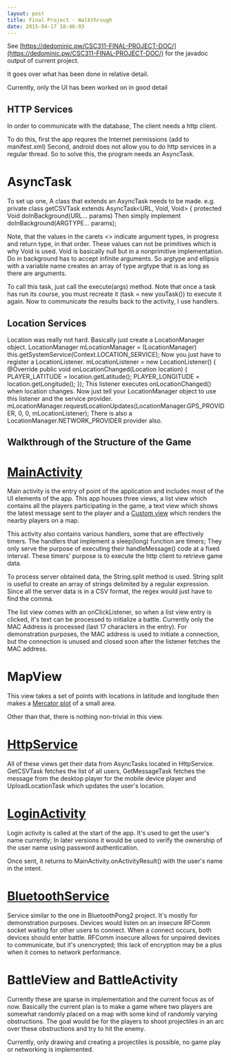 ```yaml
---
layout: post
title: Final Project - Walkthrough
date: 2015-04-17 18:46:03
---
```


See [https://dedominic.pw/CSC311-FINAL-PROJECT-DOC/](https://dedominic.pw/CSC311-FINAL-PROJECT-DOC/) for the javadoc output of current project.

It goes over what has been done in relative detail.

Currently, only the UI has been worked on in good detail

HTTP Services
--------------

In order to communicate with the database, The client needs a http client.

To do this, first the app requres the Internet permissions (add to manifest.xml)
	    <uses-permission android:name="android.permission.INTERNET" />
Second, android does not allow you to do http services in a regular thread.
So to solve this, the program needs an AsyncTask.

AsyncTask
==========

To set up one, A class that extends an AsyncTask needs to be made.
e.g.
	private class getCSVTask extends AsyncTask<URL, Void, Void>
	{
		protected Void doInBackground(URL... params)
Then simply implement doInBackground(ARGTYPE... params);

Note, that the values in the carets <> indicate argument types, in progress and return type, in that order.
These values can not be primitives which is why Void is used.
Void is basically null but in a nonprimitive implementation.
Do in background has to accept infinite arguments.
So argtype and ellipsis with a variable name creates an array of type argtype that is as long as there are arguments.

To call this task, just call the execute(args) method.
Note that once a task has run its course, you must recreate it (task = new youTask()) to execute it again.
Now to communicate the results back to the activity, I use handlers.

Location Services
------------------

Location was really not hard. Basically just create a LocationManager object.
	LocationManager mLocationManager = (LocationManager) this.getSystemService(Context.LOCATION_SERVICE);
Now you just have to register a LocationListener.
	mLocationListener = new LocationListener()
	{
		@Override
		public void onLocationChanged(Location location)
	{
		PLAYER_LATITUDE = location.getLatitude();
		PLAYER_LONGITUDE = location.getLongitude();
	});
This listener executes onLocationChanged() when location changes.
Now just tell your LocationManager object to use this listener and the service provider.
	mLocationManager.requestLocationUpdates(LocationManager.GPS_PROVIDER, 0, 0, mLocationListener);
There is also a LocationManager.NETWORK\_PROVIDER provider also.

Walkthrough of the Structure of the Game
--------------------------------------

[MainActivity](https://github.com/adedomin/CSC311-FInal-Project/blob/master/app/src/main/java/pw/dedominic/csc311_final_project/MainActivity.java)
==============

Main activity is the entry of point of the application and includes most of the UI elements of the app.
This app houses three views, a list view which contains all the players participating in the game, a text view which shows the latest message sent to the player and a [Custom view](https://github.com/adedomin/CSC311-FInal-Project/blob/master/app/src/main/java/pw/dedominic/csc311_final_project/MapView.java) which renders the nearby players on a map.

This activity also contains various handlers, some that are effectively timers.
The handlers that implement a sleep(long) function are timers;
They only serve the purpose of executing their handleMessage() code at a fixed interval.
These timers' purpose is to execute the http client to retrieve game data.

To process server obtained data, the String.split method is used.
String split is useful to create an array of strings delimited by a regular expression.
Since all the server data is in a CSV format, the regex would just have to find the comma.

The list view comes with an onClickListener, so when a list view entry is clicked, it's text can be processed to initialize a battle.
Currently only the MAC Address is processed (last 17 characters in the entry).
For demonstration purposes, the MAC address is used to initiate a connection, but the connection is unused and closed soon after the listener fetches the MAC address.

MapView
========

This view takes a set of points with locations in latitude and longitude then makes a [Mercator plot](http://stackoverflow.com/questions/2103924/mercator-longitude-and-latitude-calculations-to-x-and-y-on-a-cropped-map-of-the/10401734#10401734) of a small area.

Other than that, there is nothing non-trivial in this view.

[HttpService](https://github.com/adedomin/CSC311-FInal-Project/blob/master/app/src/main/java/pw/dedominic/csc311_final_project/HttpService.java)
==============

All of these views get their data from AsyncTasks located in HttpService.
GetCSVTask fetches the list of all users, GetMessageTask fetches the message from the desktop player for the mobile device player and UploadLocationTask which updates the user's location.

[LoginActivity](https://github.com/adedomin/CSC311-FInal-Project/blob/master/app/src/main/java/pw/dedominic/csc311_final_project/LoginActivity.java)
======================

Login activity is called at the start of the app. It's used to get the user's name currently;
In later versions it would be used to verify the ownership of the user name using password authentication.

Once sent, it returns to MainActivity.onActivityResult() with the user's name in the intent.

[BluetoothService](https://github.com/adedomin/CSC311-FInal-Project/blob/master/app/src/main/java/pw/dedominic/csc311_final_project/BluetoothService.java)
========================

Service similar to the one in BluetoothPong2 project. It's mostly for demonstration purposes. 
Devices would listen on an insecure RFComm socket waiting for other users to connect.
When a connect occurs, both devices should enter battle.
RFComm insecure allows for unpaired devices to communicate, but it's unencrypted;
this lack of encryption may be a plus when it comes to network performance.

BattleView and BattleActivity
==============================

Currently these are sparse in implementation and the current focus as of now.
Basically the current plan is to make a game where two players are somewhat randomly placed on a map with some kind of randomly varying obstructions.
The goal would be for the players to shoot projectiles in an arc over these obstructions and try to hit the enemy.

Currently, only drawing and creating a projectiles is possible, no game play or networking is implemented.


